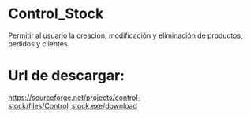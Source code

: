 # Control_Stock
Permitir al usuario la creación, modificación y eliminación de productos, pedidos y clientes.

# Url de  descargar:
https://sourceforge.net/projects/control-stock/files/Control_stock.exe/download

